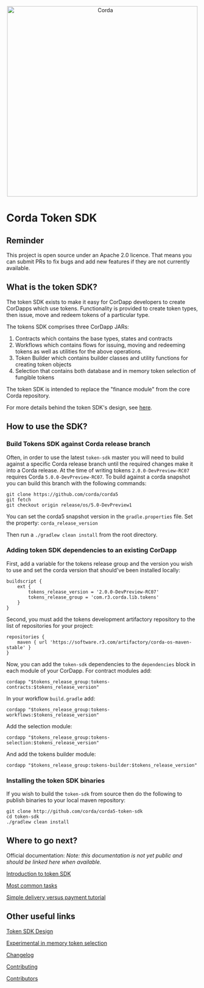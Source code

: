 <p align="center">
    <img src="https://www.corda.net/wp-content/uploads/2016/11/fg005_corda_b.png" alt="Corda" width="500">
</p>

# Corda Token SDK

## Reminder

This project is open source under an Apache 2.0 licence. That means you
can submit PRs to fix bugs and add new features if they are not currently
available.

## What is the token SDK?

The token SDK exists to make it easy for CorDapp developers to create
CorDapps which use tokens. Functionality is provided to create token types,
then issue, move and redeem tokens of a particular type.

The tokens SDK comprises three CorDapp JARs:

1. Contracts which contains the base types, states and contracts
2. Workflows which contains flows for issuing, moving and redeeming tokens
   as well as utilities for the above operations.
3. Token Builder which contains builder classes and utility functions for creating token objects
4. Selection that contains both database and in memory token selection of fungible tokens

The token SDK is intended to replace the "finance module" from the core
Corda repository.

For more details behind the token SDK's design, see
[here](design/design.md).

## How to use the SDK?

### Build Tokens SDK against Corda release branch

Often, in order to use the latest `token-sdk` master you will need to build against a specific Corda release branch until 
the required changes make it into a Corda release. At the time of writing tokens `2.0.0-DevPreview-RC07` requires Corda 
`5.0.0-DevPreview-RC07`. 
To build against a corda snapshot you can build this branch with the following commands:

    git clone https://github.com/corda/corda5
    git fetch
    git checkout origin release/os/5.0-DevPreview1
   
You can set the corda5 snapshot version in the `gradle.properties` file. Set the property: `corda_release_version`

Then run a `./gradlew clean install` from the root directory.

### Adding token SDK dependencies to an existing CorDapp

First, add a variable for the tokens release group and the version you 
wish to use and set the corda version that should've been installed locally:

    buildscript {
        ext {
            tokens_release_version = '2.0.0-DevPreview-RC07'
            tokens_release_group = 'com.r3.corda.lib.tokens'
        }
    }

Second, you must add the tokens development artifactory repository to the
list of repositories for your project:

    repositories {
        maven { url 'https://software.r3.com/artifactory/corda-os-maven-stable' }
    }

Now, you can add the `token-sdk` dependencies to the `dependencies` block
in each module of your CorDapp. For contract modules add:

    cordapp "$tokens_release_group:tokens-contracts:$tokens_release_version"

In your workflow `build.gradle` add:

    cordapp "$tokens_release_group:tokens-workflows:$tokens_release_version"
Add the selection module:

    cordapp "$tokens_release_group:tokens-selection:$tokens_release_version"
And add the tokens builder module:

    cordapp "$tokens_release_group:tokens-builder:$tokens_release_version"

### Installing the token SDK binaries

If you wish to build the `token-sdk` from source then do the following to
publish binaries to your local maven repository:

    git clone http://github.com/corda/corda5-token-sdk
    cd token-sdk
    ./gradlew clean install

## Where to go next?
Official documentation: _Note: this documentation is not yet public and should be linked here when available._

[Introduction to token SDK](docs/OVERVIEW.md)

[Most common tasks](docs/IWantTo.md)

[Simple delivery versus payment tutorial](docs/DvPTutorial.md)

## Other useful links

[Token SDK Design](design/design.md)

[Experimental in memory token selection](docs/InMemoryTokenSelection.md)

[Changelog](CHANGELOG.md)

[Contributing](CONTRIBUTING.md)

[Contributors](CONTRIBUTORS.md)
